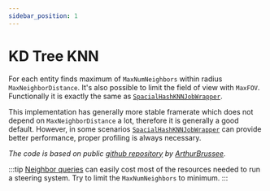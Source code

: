 ```yaml
---
sidebar_position: 1
---
```


# KD Tree KNN

For each entity finds maximum of `MaxNumNeighbors` within radius `MaxNeighborDistance`. It's also possible to limit the field of view with `MaxFOV`. Functionally it is exactly the same as [`SpacialHashKNNJobWrapper`](/docs/documentation-defaults/queries/neighbor-queries/spacial-hash-knn). 

This implementation has generally more stable framerate which does not depend on `MaxNeighborDistance` a lot, therefore it is generally a good default. However, in some scenarios [`SpacialHashKNNJobWrapper`](/docs/documentation-defaults/queries/neighbor-queries/spacial-hash-knn) can provide better performance, proper profiling is always necessary.

*The code is based on public [github repository](https://github.com/ArthurBrussee/KNN) by [ArthurBrussee](https://github.com/ArthurBrussee).*

:::tip
[Neighbor queries](/docs/documentation-core/queries/neighbor_queries/overview) can easily cost most of the resources needed to run a steering system. Try to limit the `MaxNumNeighbors` to minimum. 
:::
